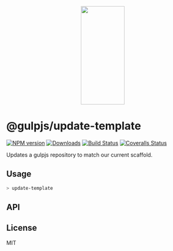 <p align="center">
  <a href="http://gulpjs.com">
    <img height="257" width="114" src="https://raw.githubusercontent.com/gulpjs/artwork/master/gulp-2x.png">
  </a>
</p>

# @gulpjs/update-template

[![NPM version][npm-image]][npm-url] [![Downloads][downloads-image]][npm-url] [![Build Status][ci-image]][ci-url] [![Coveralls Status][coveralls-image]][coveralls-url]

Updates a gulpjs repository to match our current scaffold.

## Usage

```sh
> update-template
```

## API

## License

MIT

<!-- prettier-ignore-start -->
[downloads-image]: https://img.shields.io/npm/dm/@gulpjs/update-template.svg?style=flat-square
[npm-url]: https://www.npmjs.com/package/@gulpjs/update-template
[npm-image]: https://img.shields.io/npm/v/@gulpjs/update-template.svg?style=flat-square

[ci-url]: https://github.com/gulpjs/update-template/actions?query=workflow:dev
[ci-image]: https://img.shields.io/github/workflow/status/gulpjs/update-template/dev?style=flat-square

[coveralls-url]: https://coveralls.io/r/gulpjs/update-template
[coveralls-image]: https://img.shields.io/coveralls/gulpjs/update-template/master.svg?style=flat-square
<!-- prettier-ignore-end -->
